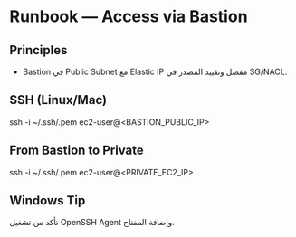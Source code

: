 # Runbook — Access via Bastion

## Principles
- Bastion في Public Subnet مع Elastic IP مفضل وتقييد المصدر في SG/NACL.

## SSH (Linux/Mac)
ssh -i ~/.ssh/<key>.pem ec2-user@<BASTION_PUBLIC_IP>

## From Bastion to Private
ssh -i ~/.ssh/<key>.pem ec2-user@<PRIVATE_EC2_IP>

## Windows Tip
تأكد من تشغيل OpenSSH Agent وإضافة المفتاح.
